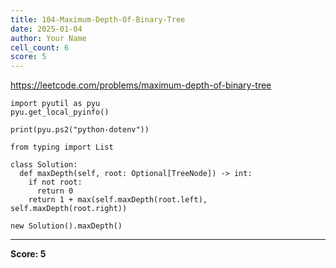 ```yaml
---
title: 104-Maximum-Depth-Of-Binary-Tree
date: 2025-01-04
author: Your Name
cell_count: 6
score: 5
---
```


https://leetcode.com/problems/maximum-depth-of-binary-tree


```
import pyutil as pyu
pyu.get_local_pyinfo()
```


```
print(pyu.ps2("python-dotenv"))
```


```
from typing import List
```


```
class Solution:
  def maxDepth(self, root: Optional[TreeNode]) -> int:
    if not root:
      return 0
    return 1 + max(self.maxDepth(root.left), self.maxDepth(root.right))
```


```
new Solution().maxDepth()
```


---
**Score: 5**